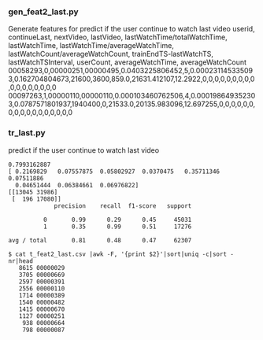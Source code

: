 ### gen_feat2_last.py
Generate features for predict if the user continue to watch last video
    userid, continueLast, nextVideo, lastVideo, lastWatchTime/totalWatchTime, lastWatchTime, lastWatchTime/averageWatchTime, lastWatchCount/averageWatchCount, trainEndTS-lastWatchTS, lastWatchTSInterval, userCount, averageWatchTime, averageWatchCount
    00058293,0,00000251,00000495,0.0403225806452,5,0.000231145335093,0.162704804673,21600,3600,859.0,21631.412107,12.2922,0,0,0,0,0,0,0,0,0,0,0,0,0,0,0,0,0
    00097263,1,00000110,00000110,0.000103460762506,4,0.000198649352303,0.0787571801937,1940400,0,21533.0,20135.983096,12.697255,0,0,0,0,0,0,0,0,0,0,0,0,0,0,0,0,0

### tr_last.py
predict if the user continue to watch last video

    0.7993162887
    [ 0.2169829   0.07557875  0.05802927  0.0370475   0.35711346  0.07511886
      0.04651444  0.06384661  0.06976822]
    [[13045 31986]
     [  196 17080]]
                 precision    recall  f1-score   support
    
              0       0.99      0.29      0.45     45031
              1       0.35      0.99      0.51     17276
    
    avg / total       0.81      0.48      0.47     62307

    $ cat t_feat2_last.csv |awk -F, '{print $2}'|sort|uniq -c|sort -nr|head
       8615 00000029
       3705 00000669
       2597 00000391
       2556 00000110
       1714 00000389
       1540 00000482
       1415 00000670
       1127 00000251
        938 00000664
        798 00000087

